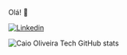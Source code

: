 Olá! 👋


[![Linkedin](https://img.shields.io/badge/LinkedIn-0077B5?style=for-the-badge&logo=linkedin&logoColor=white)](https://linkedin.com/in/caiovgo)

![Caio Oliveira Tech GitHub stats](https://github-readme-stats.vercel.app/api?username=caiooliveira-tech&show_icons=true&theme=dracula&count_private=true)
<!--
**caiooliveira-tech/caiooliveira-tech** is a ✨ _special_ ✨ repository because its `README.md` (this file) appears on your GitHub profile.

Here are some ideas to get you started:

- 🔭 I’m currently working on ...
- 🌱 I’m currently learning ...
- 👯 I’m looking to collaborate on ...
- 🤔 I’m looking for help with ...
- 💬 Ask me about ...
- 📫 How to reach me: ...
- 😄 Pronouns: ...
- ⚡ Fun fact: ...
-->
